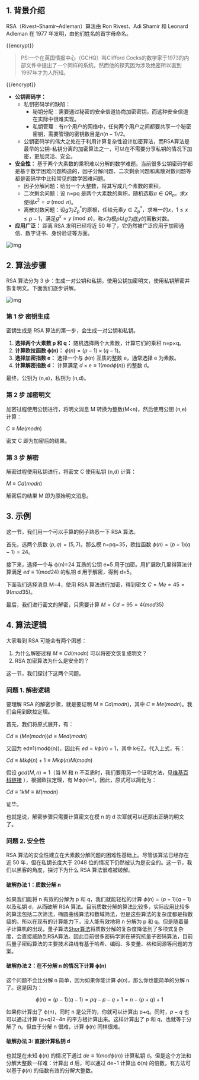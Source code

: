 ## 1. 背景介绍

RSA（Rivest–Shamir–Adleman）算法由 Ron Rivest、Adi Shamir 和 Leonard Adleman 在 1977 年发明，由他们姓名的首字母命名。

{{encrypt}}

> PS:一个在英国情报中心（GCHQ）叫Clifford Cocks的数学家于1973的内部文件中提出了一个同样的系统。然而他的探究因为涉及绝密所以直到1997年才为人所知。

{{/encrypt}}


- **公钥密码学：**
  - 私钥密码学的缺陷：
    - 秘钥分配：需要通过秘密的安全信道协商加密密钥，而这种安全信道在实际中很难实现。
    - 私钥管理：有$n$个用户的网络中，任何两个用户之间都要共享一个秘密密钥，需要管理的密钥数目是$n(n-1)/2$。
  - 公钥密码学的伟大之处在于利用计算复杂性设计加密算法，而RSA算法是最早的公钥-私钥分离的加密算法之一，可以在不需要分享私钥的情况下加密，更加灵活、安全。
- **安全性：** 基于两个大素数的乘积难以分解的数学难题。当前很多公钥密码学都是基于数学困难问题构造的，因子分解问题、二次剩余问题和离散对数问题等都是密码学中比较常见的数学困难问题。
  - 因子分解问题：给出一个大整数，将其写成几个素数的乘积。
  - 二次剩余问题：设 n=pq 是两个大素数的乘积，随机选取$a∈QR_n$，求$x$使得$x^2=a\pmod{n}$。
  - 离散对数问题：设$g$为$Z_p^*$的原根，任给元素$y∈Z_p^*$，求唯一的$x$，$1≤x≤p-1$，满足$g^x=y\pmod{p}$，称$x$为模$p$以$g$为底$y$的离散对数。
- **应用广泛：** 距离 RSA 发明已经将近 50 年了，它仍然被广泛应用于加密通信、数字证书、身份验证等方面。

![img](/images/MS01-1.png)

## 2. 算法步骤

RSA 算法分为 3 步：生成一对公钥和私钥，使用公钥加密明文，使用私钥解密并恢复明文。下面我们逐步讲解。

![img](/images/MS01-2.png)

### 第 1 步 密钥生成

密钥生成是 RSA 算法的第一步，会生成一对公钥和私钥。

1. **选择两个大素数 p 和 q：** 随机选择两个大素数，计算它们的乘积 n=p×q。
2. **计算欧拉函数 ϕ(n)：** $ϕ(n)=(p−1)×(q−1)$。
3. **选择加密指数 e：** 选择一个与 $ϕ(n)$ 互质的整数 e，通常选择 e 为素数。
4. **计算解密指数 d：** 计算满足 $d×e≡1(modϕ(n))$ 的整数 d。

最终，公钥为 (n,e)，私钥为 (n,d)。

### 第 2 步 加密明文

加密过程使用公钥进行，将明文消息 M 转换为整数(M<n)，然后使用公钥 (n,e) 计算：

$C≡Me(modn)$

密文 C 即为加密后的结果。

### 第 3 步 解密

解密过程使用私钥进行，将密文 C 使用私钥 (n,d) 计算：

$M≡Cd(modn)$

解密后的结果 M 即为原始明文消息。

## 3. 示例

这一节，我们用一个可以手算的例子熟悉一下 RSA 算法。

首先，选两个质数 $(p,q)=(5,7)$。那么模 n=pq=35，欧拉函数 $ϕ(n)=(p−1)(q−1)=24$。

接下来，选择一个与 ϕ(n)=24 互质的公钥 e=5 用于加密。用扩展欧几里得算法计算满足 $ed≡1(mod24)$ 的私钥 d 用于解密，得到 d=5。

下面我们选择消息 M=4，使用 RSA 算法进行加密，得到密文 $C=Me=45=9(mod35)$。

最后，我们进行密文的解密，只需要计算 $M=Cd=95=4(mod35)$

## 4. 算法逻辑

大家看到 RSA 可能会有两个困惑：

1. 为什么解密过程 $M≡Cd(modn)$ 可以将密文恢复成明文？
2. RSA 加密算法为什么是安全的？

这一节，我们探讨下这两个问题。

### 问题 1. 解密逻辑

要理解 RSA 的解密步骤，就是要证明 $M≡Cd(modn)$，其中 $C≡Me(modn)$。我们会用到欧拉定理。

首先，我们将原式展开，有：

$Cd≡(Me(modn))d≡Med(modn)$

又因为 ed≡1(modϕ(n))，因此有 $ed=kϕ(n)+1$，其中 k∈Z。代入上式，有：

$Cd≡Mkϕ(n)+1≡Mkϕ(n)M(modn)$

假设 $gcd(M,n)=1$（当 M 和 n 不互质时，我们要用另一个证明方法，见[维基百科链接](https://en.wikipedia.org/wiki/RSA_(cryptosystem)#Proofs_of_correctness) ），根据欧拉定理，有 Mϕ(n)=1。因此，原式可以简化为：

$Cd≡1kM≡M(modn)$

证毕。

也就是说，解密步骤只需要计算密文在模 n 的 d 次幂就可以还原出正确的明文了。

### 问题 2. 安全性

RSA 算法的安全性建立在大素数分解问题的困难性基础上。尽管该算法已经存在近 50 年，但在私钥长度大于 2048 位的情况下仍然被认为是安全的。这一节，我们以黑客的角度，探讨下为什么 RSA 算法很难被破解。

#### 破解办法 1：质数分解 n

如果我们能将 n 有效的分解为 p 和 q，我们就能轻松的计算 $ϕ(n)=(p−1)(q−1)$ 以及私钥 d，从而破解 RSA 算法。目前质数分解的算法比较多，实际应用比较多的算法包括二次筛法，椭圆曲线算法和数域筛法，但是这些算法的复杂度都是指数级的。所以在现有的计算能力下，没人能有效地将 n 分解为 p 和 q。但是随着量子计算机的出现，量子算法[Shor算法](https://en.wikipedia.org/wiki/Shor's_algorithm)将质数分解的复杂度降低到了多项式复杂度，会直接威胁到RSA算法。因此目前很多密码学家在研究抗量子密码算法，目前后量子密码算法的主要技术路线有基于哈希、编码、多变量、格和同源等问题的方案。

#### 破解办法 2：在不分解 n 的情况下计算 ϕ(n)

这个问题不会比分解 n 简单，因为如果你能计算 $ϕ(n)$，那么你也能简单的分解 n 了。这是因为：

$$ϕ(n)=(p−1)(q−1)=pq−p−q+1=n−(p+q)+1$$

如果你计算出了 ϕ(n)，同时 n 是公开的，你就可以计算出 p+q。同时，$p-q$ 也可以通过计算 (p+q)2−4n 的平方根计算出来。这样计算出了 p 和 q，也就等于分解了 n。但由于分解 n 很难，计算 ϕ(n) 同样很难。

#### 破解办法 3: 直接计算私钥 d

也就是在未知 ϕ(n) 的情况下通过 $de≡1(modϕ(n))$ 计算私钥 d。但是这个方法和分解大整数一样难：计算出 d 后，可以通过 de−1 计算出 ϕ(n) 的倍数，有方法可以基于$\phi(n)$ 的倍数有效的分解大整数。